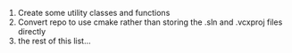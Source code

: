 1. Create some utility classes and functions
2. Convert repo to use cmake rather than storing the .sln and .vcxproj files directly
3. the rest of this list...
